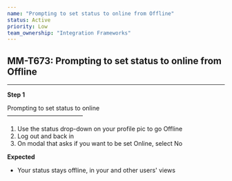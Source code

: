 ```yaml
---
name: "Prompting to set status to online from Offline"
status: Active
priority: Low
team_ownership: "Integration Frameworks"
---
```


## MM-T673: Prompting to set status to online from Offline

---

**Step 1**

Prompting to set status to online\
–––––––––––––––––––––––––

1. Use the status drop-down on your profile pic to go Offline
2. Log out and back in
3. On modal that asks if you want to be set Online, select No

**Expected**

- Your status stays offline, in your and other users' views
